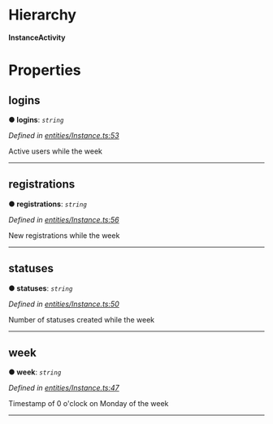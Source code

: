 

# Hierarchy

**InstanceActivity**

# Properties

<a id="logins"></a>

##  logins

**● logins**: *`string`*

*Defined in [entities/Instance.ts:53](https://github.com/lagunehq/core/blob/5d4ee10/src/entities/Instance.ts#L53)*

Active users while the week

___
<a id="registrations"></a>

##  registrations

**● registrations**: *`string`*

*Defined in [entities/Instance.ts:56](https://github.com/lagunehq/core/blob/5d4ee10/src/entities/Instance.ts#L56)*

New registrations while the week

___
<a id="statuses"></a>

##  statuses

**● statuses**: *`string`*

*Defined in [entities/Instance.ts:50](https://github.com/lagunehq/core/blob/5d4ee10/src/entities/Instance.ts#L50)*

Number of statuses created while the week

___
<a id="week"></a>

##  week

**● week**: *`string`*

*Defined in [entities/Instance.ts:47](https://github.com/lagunehq/core/blob/5d4ee10/src/entities/Instance.ts#L47)*

Timestamp of 0 o'clock on Monday of the week

___

